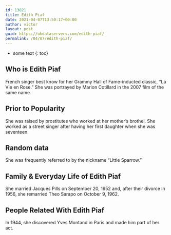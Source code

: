 ```yaml
---
id: 13821
title: Edith Piaf
date: 2021-04-07T13:50:17+00:00
author: victor
layout: post
guid: https://ukdataservers.com/edith-piaf/
permalink: /04/07/edith-piaf/
---
```


* some text
{: toc}


## Who is Edith Piaf



French singer best know for her Grammy Hall of Fame-inducted classic, &#8220;La Vie en Rose.&#8221; She was portrayed by Marion Cotillard in the 2007 film of the same name.

                
                
                
## Prior to Popularity



She was raised by prostitutes who worked at her mother&#8217;s brothel. She worked as a street singer after having her first daughter when she was seventeen.

                
                
                
## Random data



She was frequently referred to by the nickname &#8220;Little Sparrow.&#8221;

                
                
                
## Family & Everyday Life of Edith Piaf



She married Jacques Pills on September 20, 1952 and, after their divorce in 1956, she remarried Theo Sarapo on October 9, 1962.

                
                
                
## People Related With Edith Piaf



In 1944, she discovered Yves Montand in Paris and made him part of her act.

                
              
            
          
          
          